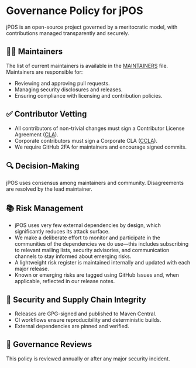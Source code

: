 # Governance Policy for jPOS

jPOS is an open-source project governed by a meritocratic model, with contributions managed transparently and securely.

## 🧑‍💻 Maintainers

The list of current maintainers is available in the [MAINTAINERS](./MAINTAINERS.md) file. Maintainers are responsible for:
- Reviewing and approving pull requests.
- Managing security disclosures and releases.
- Ensuring compliance with licensing and contribution policies.

## ✅ Contributor Vetting

- All contributors of non-trivial changes must sign a Contributor License Agreement ([CLA](https://github.com/jpos/jPOS/blob/main/legal/cla-template.txt)).
- Corporate contributors must sign a Corporate CLA ([CCLA](https://github.com/jpos/jPOS/blob/main/legal/ccla-template.txt)).
- We require GitHub 2FA for maintainers and encourage signed commits.

## 🔍 Decision-Making

jPOS uses consensus among maintainers and community. Disagreements are resolved by the lead maintainer.

## 📚 Risk Management

- jPOS uses very few external dependencies by design, which significantly reduces its attack surface.
- We make a deliberate effort to monitor and participate in the communities of the dependencies we do use—this includes subscribing to relevant mailing lists, security advisories, and communication channels to stay informed about emerging risks.
- A lightweight risk register is maintained internally and updated with each major release.
- Known or emerging risks are tagged using GitHub Issues and, when applicable, reflected in our release notes.

## 🔐 Security and Supply Chain Integrity

- Releases are GPG-signed and published to Maven Central.
- CI workflows ensure reproducibility and deterministic builds.
- External dependencies are pinned and verified.

## 🔄 Governance Reviews

This policy is reviewed annually or after any major security incident.